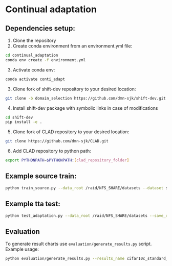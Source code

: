 # Continual adaptation

## Dependencies setup:
1. Clone the repository
2. Create conda environment from an environment.yml file:

```bash
cd continual_adaptation
conda env create -f environment.yml
```

3. Activate conda env:

```bash
conda activate conti_adapt
```

3. Clone fork of shift-dev repository to your desired location:

```bash
git clone -b domain_selection https://github.com/dmn-sjk/shift-dev.git
```

4. Install shift-dev package with symbolic links in case of modifications

```bash 
cd shift-dev
pip install -e .
```

5. Clone fork of CLAD repository to your desired location:

```bash
git clone https://github.com/dmn-sjk/CLAD.git
```

6. Add CLAD repository to python path:

```bash
export PYTHONPATH=$PYTHONPATH:[clad_repository_folder]
```

## Example source train:
```bash
python train_source.py --data_root /raid/NFS_SHARE/datasets --dataset shift --cuda 0 --num_workers 5 --run_name source_size32 --scheduler_gamma 0.85 --model wideresnet28 --wandb
```


## Example tta test:
```bash
python test_adaptation.py --data_root /raid/NFS_SHARE/datasets --save_results --method cotta --dataset shift --benchmark shift_mix --cuda 0 --num_workers 5 --run_name sgd_clear --pretrained_model_path models_checkpoints/shift_wideresnet28_source_size32.pth --model wideresnet28 --batch_size 10
```

## Evaluation
To generate result charts use `evaluation/generate_results.py` script. Example usage:
```bash
python evaluation/generate_results.py --results_name cifar10c_standard_resnet50_clear --logs_regex cifar*unifoptim cifar10c_cifar10c_repetitive_frozen_wideresnet28_clear
```
